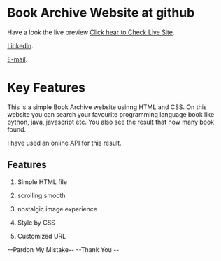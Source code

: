 # Book Archive Website at github

Have a look the live preview [Click hear to Check Live Site](https://book-archive-kongkon.netlify.app/).

[Linkedin](https://www.linkedin.com/in/kongkon-biswas-a2374314a/).

[E-mail](kongkonbiswas3241@gmail.com).

# Key Features
This is a simple Book Archive website usinng HTML and CSS. On this website you can search your favourite programming language book like python, java, javascript etc. You also see the result that how many book found.

I have used an online API for this result.

## Features

1. Simple HTML file

2. scrolling smooth

4. nostalgic image experience

5. Style by CSS

6. Customized URL

--Pardon My Mistake--
--Thank You --

